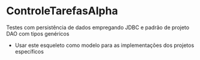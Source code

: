 # ControleTarefasAlpha
Testes com persistência de dados empregando JDBC e padrão de projeto DAO com tipos genéricos

* Usar este esqueleto como modelo para as implementações dos projetos específicos

